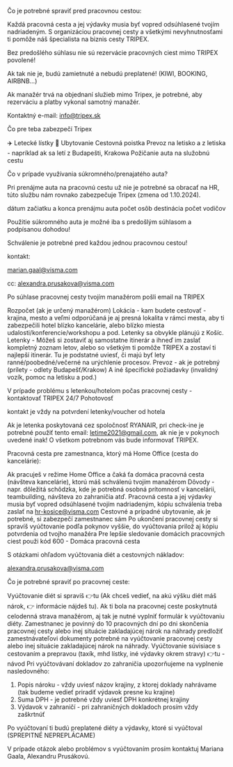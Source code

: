 Čo je potrebné spraviť pred pracovnou cestou:

Každá pracovná cesta a jej výdavky musia byť vopred odsúhlasené tvojím nadriadeným.
S organizáciou pracovnej cesty a všetkými nevyhnutnosťami ti pomôže náš špecialista na biznis cesty TRIPEX.

Bez predošlého súhlasu nie sú rezervácie pracovných ciest mimo TRIPEX povolené!

Ak tak nie je, budú zamietnuté a nebudú preplatené! (KIWI, BOOKING, AIRBNB...)

Ak manažér trvá na objednaní služieb mimo Tripex, je potrebné, aby rezerváciu a platby vykonal samotný manažér.

Kontaktný e-mail: info@tripex.sk

Čo pre teba zabezpečí Tripex

✈️ Letecké lístky
🏢 Ubytovanie
Cestovná poistka
Prevoz na letisko a z letiska - napríklad ak sa letí z Budapešti, Krakowa
Požičanie auta na služobnú cestu

Čo v prípade využívania súkromného/prenajatého auta?

Pri prenájme auta na pracovnú cestu už nie je potrebné sa obracať na HR, túto službu nám rovnako zabezpečuje Tripex (zmena od 1.10.2024).

dátum začiatku a konca prenájmu auta
počet osôb
destinácia
počet vodičov

Použitie súkromného auta je možné iba s predošlým súhlasom a podpísanou dohodou!

Schválenie je potrebné pred každou jednou pracovnou cestou!

kontakt:

marian.gaal@visma.com

cc: alexandra.prusakova@visma.com

Po súhlase pracovnej cesty tvojím manažérom pošli email na TRIPEX

Rozpočet (ak je určený manažérom)
Lokácia - kam budete cestovať - krajina, mesto a veľmi odporúčaná je aj presná lokalita v rámci mesta, aby ti zabezpečili hotel blízko kancelárie, alebo blízko miesta udalosti/konferencie/workshopu a pod. Letenky sa obvykle plánujú z Košíc.
Letenky - Môžeš si zostaviť aj samostatne itinerár a ihneď im zaslať kompletný zoznam letov, alebo so všetkým ti pomôže TRIPEX a zostaví ti najlepší itinerár. Tu je podstatné uviesť, či majú byť lety ranné/poobedné/večerné na urýchlenie procesov.
Prevoz - ak je potrebný (prílety - odlety Budapešť/Krakow)
A iné špecifické požiadavky (invalidný vozík, pomoc na letisku a pod.)

V prípade problému s letenkou/hotelom počas pracovnej cesty - kontaktovať TRIPEX 24/7 Pohotovosť

kontakt je vždy na potvrdení letenky/voucher od hotela

Ak je letenka poskytovaná cez spoločnosť RYANAIR, pri check-ine je potrebné použiť tento email: letime2021@gmail.com, ak nie je v pokynoch uvedené inak! O všetkom potrebnom vás bude informovať TRIPEX.

Pracovná cesta pre zamestnanca, ktorý má Home Office (cesta do kancelárie):

Ak pracuješ v režime Home Office a čaká ťa domáca pracovná cesta (návšteva kancelárie), ktorú máš schválenú tvojím manažérom
Dôvody - napr. dôležitá schôdzka, kde je potrebná osobná prítomnosť v kancelárii, teambuilding, návšteva zo zahraničia atď.
Pracovná cesta a jej výdavky musia byť vopred odsúhlasené tvojím nadriadeným, kópiu schválenia treba zaslať na hr-kosice@visma.com
Cestovné a prípadné ubytovanie, ak je potrebné, si zabezpečí zamestnanec sám
Po ukončení pracovnej cesty si spravíš vyúčtovanie podľa pokynov vyššie, do vyúčtovania prilož aj kópiu potvrdenia od tvojho manažéra
Pre lepšie sledovanie domácich pracovných ciest použi kód 600 - Domáca pracovná cesta

S otázkami ohľadom vyúčtovania diét a cestovných nákladov:

alexandra.prusakova@visma.com

Čo je potrebné spraviť po pracovnej ceste:

Vyúčtovanie diét si spravíš 👉tu (Ak chceš vedieť, na akú výšku diét máš nárok, 👉 informácie nájdeš tu).
Ak ti bola na pracovnej ceste poskytnutá celodenná strava manažérom, aj tak je nutné vyplniť formulár k vyúčtovaniu diéty.
Zamestnanec je povinný do 10 pracovných dní po dni skončenia pracovnej cesty alebo inej situácie zakladajúcej nárok na náhrady predložiť zamestnávateľovi dokumenty potrebné na vyúčtovanie pracovnej cesty alebo inej situácie zakladajúcej nárok na náhrady.
Vyúčtovanie súvisiace s cestovaním a prepravou (taxík, mhd lístky, iné výdavky okrem stravy) 👉tu - návod
Pri vyúčtovávaní dokladov zo zahraničia upozorňujeme na vyplnenie nasledovného:
1. Popis nároku - vždy uviesť názov krajiny, z ktorej doklady nahrávame (tak budeme vedieť priradiť výdavok presne ku krajine)
2. Suma DPH - je potrebné vždy uviesť DPH konkrétnej krajiny
3. Výdavok v zahraničí - pri zahraničných dokladoch prosím vždy zaškrtnúť

Po vyúčtovaní ti budú preplatené diéty a výdavky, ktoré si vyúčtoval (SPREPITNÉ NEPREPLÁCAME)

V prípade otázok alebo problémov s vyúčtovaním prosím kontaktuj Mariana Gaala, Alexandru Prusákovú.